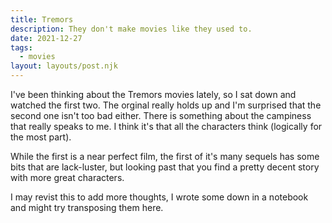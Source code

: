 ```yaml
---
title: Tremors
description: They don't make movies like they used to.
date: 2021-12-27
tags:
  - movies
layout: layouts/post.njk
---
```

I've been thinking about the Tremors movies lately, so I sat down and watched the first two. The orginal really holds up and I'm surprised that the second one isn't too bad either. There is something about the campiness that really speaks to me. I think it's that all the characters think (logically for the most part). 

While the first is a near perfect film, the first of it's many sequels has some bits that are lack-luster, but looking past that you find a pretty decent story with more great characters. 

I may revist this to add more thoughts, I wrote some down in a notebook and might try transposing them here. 
